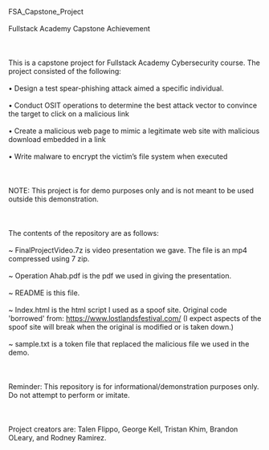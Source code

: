 FSA_Capstone_Project<br></br>
Fullstack Academy Capstone Achievement<br></br>
<br></br>
This is a capstone project for Fullstack Academy Cybersecurity course. The project consisted of the following:<br></br>
•	Design a test spear-phishing attack aimed a specific individual.<br></br>
•	Conduct OSIT operations to determine the best attack vector to convince the target to click on a malicious link<br></br>
•	Create a malicious web page to mimic a legitimate web site with malicious download embedded in a link<br></br>
•	Write malware to encrypt the victim’s file system when executed<br></br>
<br></br>
NOTE: This project is for demo purposes only and is not meant to be used outside this demonstration.<br></br>
<br></br>
The contents of the repository are as follows:<br></br>
~ FinalProjectVideo.7z is video presentation we gave. The file is an mp4 compressed using 7 zip. <br></br>
~ Operation Ahab.pdf is the pdf we used in giving the presentation.<br></br>
~ README is this file.<br></br>
~ Index.html is the html script I used as a spoof site. Original code 'borrowed' from: https://www.lostlandsfestival.com/ (I expect aspects of the spoof site will break when the original is modified or is taken down.)<br></br>
~ sample.txt is a token file that replaced the malicious file we used in the demo.<br></br>
<br></br>
Reminder: This repository is for informational/demonstration purposes only. Do not attempt to perform or imitate.<br></br>
<br></br>
Project creators are: Talen Flippo, George Kell, Tristan Khim, Brandon OLeary, and Rodney Ramirez.
